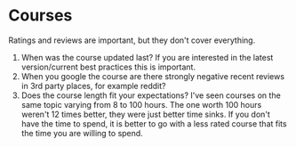 # Courses

Ratings and reviews are important, but they don't cover everything.

1. When was the course updated last? If you are interested in the latest version/current best practices this is important.
2. When you google the course are there strongly negative recent reviews in 3rd party places, for example reddit?
3. Does the course length fit your expectations? I've seen courses on the same topic varying from 8 to 100 hours. The one worth 100 hours weren't 12 times better, they were just better time sinks. If you don't have the time to spend, it is better to go with a less rated course that fits the time you are willing to spend.
